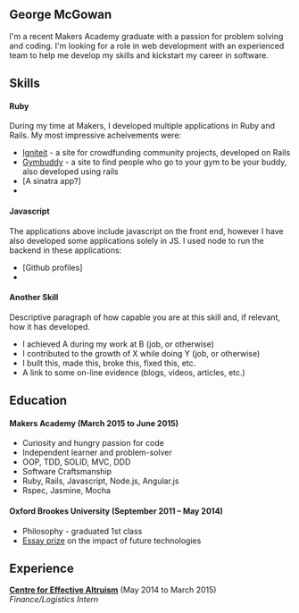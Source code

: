 ## George McGowan

I'm a recent Makers Academy graduate with a passion for problem solving and coding. I'm looking for a role in web development with an experienced team to help me develop my skills and kickstart my career in software.

## Skills

#### Ruby

During my time at Makers, I developed multiple applications in Ruby and Rails. My most impressive acheivements were:

  - [Igniteit](https://github.com/IgniteIt/ignite_it) - a site for crowdfunding community projects, developed on Rails
  - [Gymbuddy](https://github.com/sanjsanj/gymbuddy) - a site to find people who go to your gym to be your buddy, also developed using rails
  - [A sinatra app?]
  - 
  
#### Javascript

The applications above include javascript on the front end, however I have also developed some applications solely in JS. I used node to run the backend in these applications:
  - [Github profiles]
  - 

#### Another Skill

Descriptive paragraph of how capable you are at this skill and, if relevant, how it has developed.

- I achieved A during my work at B (job, or otherwise)
- I contributed to the growth of X while doing Y (job, or otherwise)
- I built this, made this, broke this, fixed this, etc.
- A link to some on-line evidence (blogs, videos, articles, etc.)

## Education

#### Makers Academy (March 2015 to June 2015)

- Curiosity and hungry passion for code
- Independent learner and problem-solver
- OOP, TDD, SOLID, MVC, DDD
- Software Craftsmanship
- Ruby, Rails, Javascript, Node.js, Angular.js
- Rspec, Jasmine, Mocha

#### Oxford Brookes University (September 2011 – May 2014)

- Philosophy - graduated 1st class
- [Essay prize](http://www.futuretech.ox.ac.uk/thesis-competition) on the impact of future technologies

## Experience

**[Centre for Effective Altruism](https://centreforeffectivealtruism.org/)** (May 2014 to March 2015)    
*Finance/Logistics Intern*  
